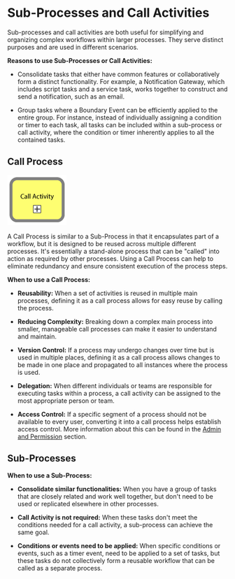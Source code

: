 # Sub-Processes and Call Activities

Sub-processes and call activities are both useful for simplifying and organizing complex workflows within larger processes.
They serve distinct purposes and are used in different scenarios.

**Reasons to use Sub-Processes or Call Activities:**

- Consolidate tasks that either have common features or collaboratively form a distinct functionality. For example, a Notification Gateway, which includes script tasks and a service task, works together to construct and send a notification, such as an email.

- Group tasks where a Boundary Event can be efficiently applied to the entire group. For instance, instead of individually assigning a condition or timer to each task, all tasks can be included within a sub-process or call activity, where the condition or timer inherently applies to all the contained tasks.

## Call Process

![active_call_process](images/active_call_process.png)

A Call Process is similar to a Sub-Process in that it encapsulates part of a workflow, but it is designed to be reused across multiple different processes.
It's essentially a stand-alone process that can be "called" into action as required by other processes.
Using a Call Process can help to eliminate redundancy and ensure consistent execution of the process steps.

**When to use a Call Process:**

- **Reusability:** When a set of activities is reused in multiple main processes, defining it as a call process allows for easy reuse by calling the process.

- **Reducing Complexity:** Breaking down a complex main process into smaller, manageable call processes can make it easier to understand and maintain.

- **Version Control:** If a process may undergo changes over time but is used in multiple places, defining it as a call process allows changes to be made in one place and propagated to all instances where the process is used.

- **Delegation:** When different individuals or teams are responsible for executing tasks within a process, a call activity can be assigned to the most appropriate person or team.

- **Access Control:** If a specific segment of a process should not be available to every user, converting it into a call process helps establish access control. More information about this can be found in the [Admin and Permission](../DevOps_installation_integration/admin_and_permissions.md) section.

## Sub-Processes

**When to use a Sub-Process:**

- **Consolidate similar functionalities:** When you have a group of tasks that are closely related and work well together, but don't need to be used or replicated elsewhere in other processes.

- **Call Activity is not required:** When these tasks don't meet the conditions needed for a call activity, a sub-process can achieve the same goal.

- **Conditions or events need to be applied:** When specific conditions or events, such as a timer event, need to be applied to a set of tasks, but these tasks do not collectively form a reusable workflow that can be called as a separate process.
